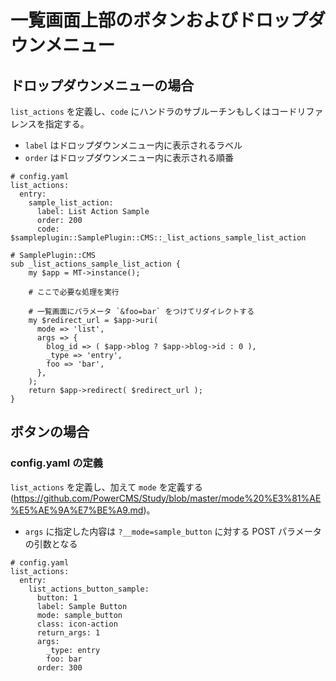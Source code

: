 # 一覧画面上部のボタンおよびドロップダウンメニュー

## ドロップダウンメニューの場合

`list_actions` を定義し、`code` にハンドラのサブルーチンもしくはコードリファレンスを指定する。

- `label` はドロップダウンメニュー内に表示されるラベル
- `order` はドロップダウンメニュー内に表示される順番


```
# config.yaml
list_actions:
  entry:
    sample_list_action:
      label: List Action Sample
      order: 200
      code: $sampleplugin::SamplePlugin::CMS::_list_actions_sample_list_action
```

```
# SamplePlugin::CMS
sub _list_actions_sample_list_action {
    my $app = MT->instance();

    # ここで必要な処理を実行

    # 一覧画面にパラメータ `&foo=bar` をつけてリダイレクトする
    my $redirect_url = $app->uri(
      mode => 'list',
      args => {
        blog_id => ( $app->blog ? $app->blog->id : 0 ),
        _type => 'entry',
        foo => 'bar',
      },
    );
    return $app->redirect( $redirect_url );
}
```

## ボタンの場合

### config.yaml の定義

`list_actions` を定義し、加えて `mode` を定義する(https://github.com/PowerCMS/Study/blob/master/mode%20%E3%81%AE%E5%AE%9A%E7%BE%A9.md)。

- `args` に指定した内容は `?__mode=sample_button` に対する POST パラメータの引数となる


```
# config.yaml
list_actions:
  entry:
    list_actions_button_sample:
      button: 1
      label: Sample Button
      mode: sample_button
      class: icon-action
      return_args: 1
      args:
        _type: entry
        foo: bar
      order: 300
```

